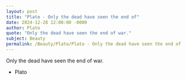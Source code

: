 ```yaml
---
layout: post
title: "Plato - Only the dead have seen the end of"
date: 2024-12-28 12:00:00 -0000
author: Plato
quote: "Only the dead have seen the end of war."
subject: Beauty
permalink: /Beauty/Plato/Plato - Only the dead have seen the end of
---
```


Only the dead have seen the end of war.

- Plato
